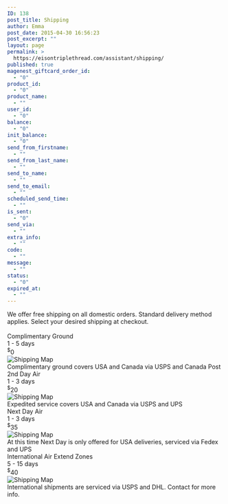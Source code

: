 ```yaml
---
ID: 138
post_title: Shipping
author: Emma
post_date: 2015-04-30 16:56:23
post_excerpt: ""
layout: page
permalink: >
  https://eisontriplethread.com/assistant/shipping/
published: true
magenest_giftcard_order_id:
  - "0"
product_id:
  - "0"
product_name:
  - ""
user_id:
  - "0"
balance:
  - "0"
init_balance:
  - "0"
send_from_firstname:
  - ""
send_from_last_name:
  - ""
send_to_name:
  - ""
send_to_email:
  - ""
scheduled_send_time:
  - ""
is_sent:
  - "0"
send_via:
  - ""
extra_info:
  - ""
code:
  - ""
message:
  - ""
status:
  - "0"
expired_at:
  - ""
---
```

<div class="lead-in-text">We offer free shipping on all domestic orders. Standard delivery method applies.
Select your desired shipping at checkout.</div>
&nbsp;
<div id="dshipping" class="grid-container">
<div class="grid-25">
<div class="dbox">
<div class="title">Complimentary Ground</div>
<div class="days">1 - 5 days</div>
<div class="num"><sup>$</sup>0</div>
<div class="dimage"></div>
<img src="/wp-content/themes/ett_theme/images/ship_map1.jpg" alt="Shipping Map" />

</div>
<div class="ddescription">Complimentary ground covers USA and Canada via USPS and Canada Post</div>
</div>
<div class="grid-25">
<div class="dbox">
<div class="title">2nd Day Air</div>
<div class="days">1 - 3 days</div>
<div class="num"><sup>$</sup>20</div>
<div class="dimage"></div>
<img src="/wp-content/themes/ett_theme/images/ship_map1.jpg" alt="Shipping Map" />

</div>
<div class="ddescription">Expedited service covers USA and Canada via USPS and UPS</div>
</div>
<div class="grid-25">
<div class="dbox">
<div class="title">Next Day Air</div>
<div class="days">1 - 3 days</div>
<div class="num"><sup>$</sup>35</div>
<div class="dimage"></div>
<img src="/wp-content/themes/ett_theme/images/ship_map1.jpg" alt="Shipping Map" />

</div>
<div class="ddescription">At this time Next Day is only offered for USA deliveries, serviced via Fedex and UPS</div>
</div>
<div class="grid-25">
<div class="dbox">
<div class="title">International Air
Extend Zones</div>
<div class="days">5 - 15 days</div>
<div class="num"><sup>$</sup>40</div>
<div class="dimage"></div>
<img src="/wp-content/themes/ett_theme/images/ship_map2.jpg" alt="Shipping Map" />

</div>
<div class="ddescription">International shipments are serviced via USPS and DHL. Contact for more info.</div>
</div>
</div>